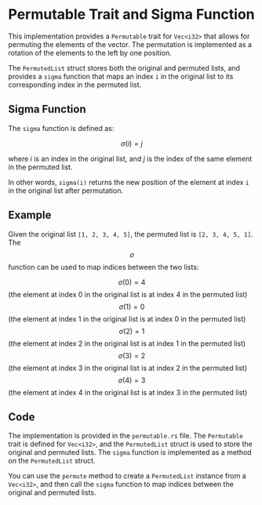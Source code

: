 # Permutable Trait and Sigma Function

This implementation provides a `Permutable` trait for `Vec<i32>` that allows for permuting the elements of the vector. The permutation is implemented as a rotation of the elements to the left by one position.

The `PermutedList` struct stores both the original and permuted lists, and provides a `sigma` function that maps an index `i` in the original list to its corresponding index in the permuted list.

## Sigma Function

The `sigma` function is defined as:

$$\sigma(i) = j$$

where $i$ is an index in the original list, and $j$ is the index of the same element in the permuted list.

In other words, `sigma(i)` returns the new position of the element at index `i` in the original list after permutation.

## Example

Given the original list `[1, 2, 3, 4, 5]`, the permuted list is `[2, 3, 4, 5, 1]`. The $$\sigma$$ function can be used to map indices between the two lists:

$$\sigma(0) = 4$$
(the element at index 0 in the original list is at index 4 in the permuted list)
$$\sigma(1) = 0$$
(the element at index 1 in the original list is at index 0 in the permuted list)
$$\sigma(2) = 1$$
(the element at index 2 in the original list is at index 1 in the permuted list)
$$\sigma(3) = 2$$
(the element at index 3 in the original list is at index 2 in the permuted list)
$$\sigma(4) = 3 $$
(the element at index 4 in the original list is at index 3 in the permuted list)

## Code

The implementation is provided in the `permutable.rs` file. The `Permutable` trait is defined for `Vec<i32>`, and the `PermutedList` struct is used to store the original and permuted lists. The `sigma` function is implemented as a method on the `PermutedList` struct.

You can use the `permute` method to create a `PermutedList` instance from a `Vec<i32>`, and then call the `sigma` function to map indices between the original and permuted lists.
